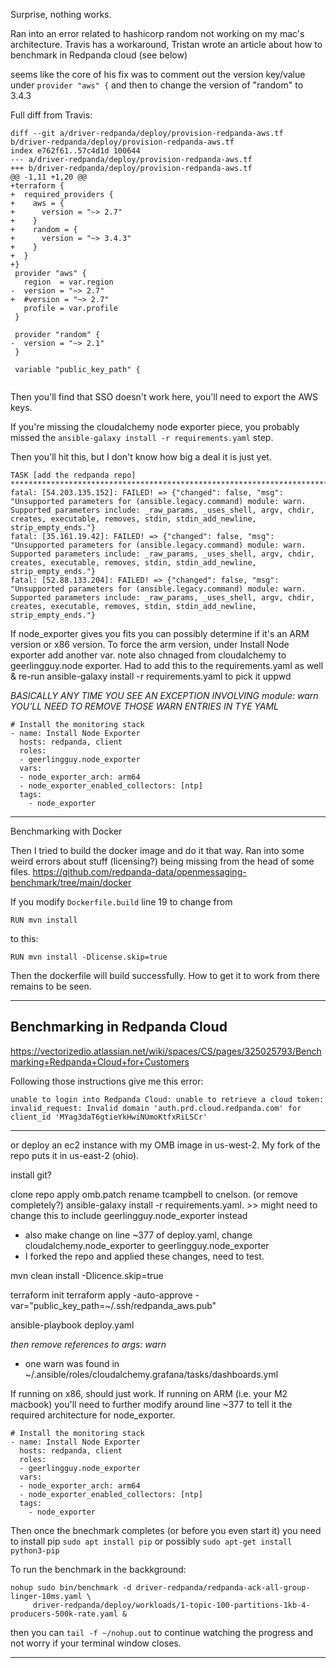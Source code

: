 Surprise, nothing works.

Ran into an error related to hashicorp random not working on my mac's architecture.   Travis has a workaround, Tristan wrote an article about how to benchmark in Redpanda cloud (see below)

seems like the core of his fix was to comment out the version key/value under `provider "aws" {` and then to change the version of "random" to 3.4.3


Full diff from Travis:

```
diff --git a/driver-redpanda/deploy/provision-redpanda-aws.tf b/driver-redpanda/deploy/provision-redpanda-aws.tf
index e762f61..57c4d1d 100644
--- a/driver-redpanda/deploy/provision-redpanda-aws.tf
+++ b/driver-redpanda/deploy/provision-redpanda-aws.tf
@@ -1,11 +1,20 @@
+terraform {
+  required_providers {
+    aws = {
+      version = "~> 2.7"
+    }
+    random = {
+      version = "~> 3.4.3"
+    }
+  }
+}
 provider "aws" {
   region  = var.region
-  version = "~> 2.7"
+  #version = "~> 2.7"
   profile = var.profile
 }

 provider "random" {
-  version = "~> 2.1"
 }

 variable "public_key_path" {
 
```

Then you'll find that SSO doesn't work here, you'll need to export the AWS keys.

If you're missing the cloudalchemy node exporter piece, you probably missed the `ansible-galaxy install -r requirements.yaml` step.

Then you'll hit this, but I don't know how big a deal it is just yet.

```
TASK [add the redpanda repo] ************************************************************************************************************************************************************************************
fatal: [54.203.135.152]: FAILED! => {"changed": false, "msg": "Unsupported parameters for (ansible.legacy.command) module: warn. Supported parameters include: _raw_params, _uses_shell, argv, chdir, creates, executable, removes, stdin, stdin_add_newline, strip_empty_ends."}
fatal: [35.161.19.42]: FAILED! => {"changed": false, "msg": "Unsupported parameters for (ansible.legacy.command) module: warn. Supported parameters include: _raw_params, _uses_shell, argv, chdir, creates, executable, removes, stdin, stdin_add_newline, strip_empty_ends."}
fatal: [52.88.133.204]: FAILED! => {"changed": false, "msg": "Unsupported parameters for (ansible.legacy.command) module: warn. Supported parameters include: _raw_params, _uses_shell, argv, chdir, creates, executable, removes, stdin, stdin_add_newline, strip_empty_ends."}
```

If node_exporter gives you fits you can possibly determine if it's an ARM version or x86 version.   To force the arm version, under Install Node exporter add another var.  note also chnaged from cloudalchemy to geerlingguy.node exporter.  Had to add this to the requirements.yaml as well & re-run ansible-galaxy install -r requirements.yaml to pick it uppwd


*BASICALLY ANY TIME YOU SEE AN EXCEPTION INVOLVING module: warn YOU'LL NEED TO REMOVE THOSE WARN ENTRIES IN TYE YAML*

```
# Install the monitoring stack
- name: Install Node Exporter
  hosts: redpanda, client
  roles:
  - geerlingguy.node_exporter
  vars:
  - node_exporter_arch: arm64
  - node_exporter_enabled_collectors: [ntp]
  tags:
    - node_exporter
```


---

Benchmarking with Docker

Then I tried to build the docker image and do it that way.   Ran into some weird errors about stuff (licensing?) being missing from the head of some files.
https://github.com/redpanda-data/openmessaging-benchmark/tree/main/docker

If you modify `Dockerfile.build` line 19 to change from

`RUN mvn install`

to this:

`RUN mvn install -Dlicense.skip=true`

Then the dockerfile will build successfully.   How to get it to work from there remains to be seen.


---

## Benchmarking in Redpanda Cloud

https://vectorizedio.atlassian.net/wiki/spaces/CS/pages/325025793/Benchmarking+Redpanda+Cloud+for+Customers


Following those instructions give me this error:

`unable to login into Redpanda Cloud: unable to retrieve a cloud token: invalid_request: Invalid domain 'auth.prd.cloud.redpanda.com' for client_id 'MYag3daT6gtieYkHwiNUmoKtfxRiLSCr'`




---


or deploy an ec2 instance with my OMB image in us-west-2.  My fork of the repo puts it in us-east-2 (ohio).

install git?

clone repo
apply omb.patch
rename tcampbell to cnelson. (or remove completely?)
ansible-galaxy install -r requirements.yaml.  >> might need to change this to include geerlingguy.node_exporter instead
 - also make change on line ~377 of deploy.yaml, change cloudalchemy.node_exporter to geerlingguy.node_exporter
 - I forked the repo and applied these changes, need to test.

mvn clean install -Dlicence.skip=true

terraform init
terraform apply -auto-approve -var="public_key_path=~/.ssh/redpanda_aws.pub"

ansible-playbook deploy.yaml

_then remove references to args: warn_ 
 * one warn was found in ~/.ansible/roles/cloudalchemy.grafana/tasks/dashboards.yml

If running on x86, should just work.  If running on ARM (i.e. your M2 macbook) you'll need to further modify around line ~377 to tell it the required architecture for node_exporter.

```
# Install the monitoring stack
- name: Install Node Exporter
  hosts: redpanda, client
  roles:
  - geerlingguy.node_exporter
  vars:
  - node_exporter_arch: arm64
  - node_exporter_enabled_collectors: [ntp]
  tags:
    - node_exporter
```


Then once the bnechmark completes (or before you even start it) you need to install pip
`sudo apt install pip`
or possibly
`sudo apt-get install python3-pip`

To run the benchmark in the backkground:

```
nohup sudo bin/benchmark -d driver-redpanda/redpanda-ack-all-group-linger-10ms.yaml \
     driver-redpanda/deploy/workloads/1-topic-100-partitions-1kb-4-producers-500k-rate.yaml &
```

then you can `tail -f ~/nohup.out` to continue watching the progress and not worry if your terminal window closes.

---



